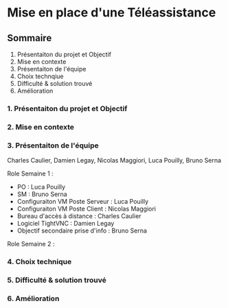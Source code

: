 # Mise en place d'une Téléassistance

## Sommaire
1. Présentaiton du projet et Objectif
2. Mise en contexte
3. Présentaiton de l'équipe
4. Choix technqiue
5. Difficulté & solution trouvé
6. Amélioration

### 1. Présentaiton du projet et Objectif

### 2. Mise en contexte

### 3. Présentaiton de l'équipe
Charles Caulier, Damien Legay, Nicolas Maggiori, Luca Pouilly, Bruno Serna

Role Semaine 1 :
- PO : Luca Pouilly
- SM : Bruno Serna
- Configuraiton VM Poste Serveur  : Luca Pouilly
- Configuraiton VM Poste Client : Nicolas Maggiori
- Bureau d'accès à distance : Charles Caulier
- Logiciel TightVNC :  Damien Legay
- Objectif secondaire prise d'info : Bruno Serna

Role Semaine 2 :

### 4. Choix technique

### 5. Difficulté & solution trouvé

### 6. Amélioration 

